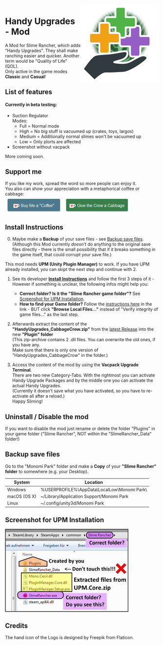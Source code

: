 <img align="right" src="https://github.com/CabbageCrow/HandyUpgrades/blob/master/img/Logo/Handy_Upgrades_Logo.png">

# Handy Upgrades - Mod
A Mod for Slime Rancher, which adds "Handy Upgrades". They shall make ranching easier and quicker. Another term would be "Quality of Life" (QOL).  
Only active in the game modes **Classic** and **Casual**!

## List of features
#### Currently in beta testing: 
   * Suction Regulator  
   Modes:
       * Full = Normal mode
       * High = No big stuff is vacuumed up (crates, toys, largos)
       * Medium = Additionally normal slimes won't be vacuumed up
       * Low = Only plorts are affected
   * Screenshot without vacpack

More coming soon.

## Support me
If you like my work, spread the word so more people can enjoy it.  
You also can show your appreciation with a metaphorical coffee or cabbage:  
<a href='https://ko-fi.com/Q5Q0BT8U' target='_blank'><img height='55' style='border:0px;height:55px;' 
src='https://github.com/CabbageCrow/HandyUpgrades/blob/master/img/Kofi_btn/kofi_btn_coffee.png?v=0' border='0' alt='Buy Me a metaphorical Coffee at ko-fi.com' /></a> 
<a href='https://ko-fi.com/Q5Q0BT8U' target='_blank'><img height='55' style='border:0px;height:55px;' 
src='https://github.com/CabbageCrow/HandyUpgrades/blob/master/img/Kofi_btn/kofi_btn_cabbage.png?v=0' border='0' alt='Give the Crow a Cabbage at ko-fi.com' /></a>

## Install Instructions
0. Maybe make a **Backup** of your save files - see [Backup save files](#backup-save-files).  
   (Although this Mod currently _doesn't_ do anything to the original save files directly - there is the small possibility that if it breaks something in the game itself, that could corrupt your save file.)

This mod needs **UPM (Unity Plugin Manager)** to work. If you have UPM already installed, you can skipt the next step and continue with 2.

1. See its developer **[Install Instructions](https://www.reddit.com/r/slimerancher/comments/84ux68/official_thread_debug_menu_mod/)** and follow the first 3 steps of it - However if something is unclear, the following infos might help you:  
   
   * **Correct folder? Is it the "Slime Rancher game folder"?** See [Screenshot for UPM Installation](#screenshot-for-upm-installation).  
   * **How to find your Game folder?** Follow the [instructions here](https://support.steampowered.com/kb_article.php?ref=2037-QEUH-3335) in the link - BUT click **"Browse Local Files..."** instead of "Verify integrity of game files..." as the last step.  
   
2. Afterwards extract the content of the **"HandyUpgrades_CabbageCrow.zip"** from the [latest Release](https://github.com/CabbageCrow/HandyUpgrades/releases/latest) into the new **"Plugin" folder**  
(This zip-archive contains 2 .dll files. You can overwrite the old ones, if you have any.  
Make sure that there is only one version of "HandyUpgrades_CabbageCrow" in the folder.)
   
3. Access the content of the mod by using the **Vacpack Upgrade Terminal**.  
   There are two new Category-Tabs. With the rightmost you can activate Handy Upgrade Packages and by the middle one you can activate the actual Handy Upgrades.  
   (Currently it doesn't save what you have activated, so you have to re-activate all after a reload.)  
   Happy Sliming!
   
## Uninstall / Disable the mod
If you want to disable the mod just rename or delete the folder "Plugins" in your game folder ("Slime Rancher", NOT within the "SlimeRancher_Data" folder!)

## Backup save files
Go to the "Monomi Park" folder and make a **Copy** of your **"Slime Rancher" folder** to somewhere (e.g. your Desktop).

| System       | Location                                     |
|--------------|----------------------------------------------|
| Windows      | %USERPROFILE%\AppData\LocalLow\Monomi Park\  |
| macOS (OS X) | \~/Library/Application Support/Monomi Park   |
| Linux        | \~/.config/unity3d/Monomi Park               |

## Screenshot for UPM Installation
![Screenshot for UPM Installation](https://github.com/CabbageCrow/HandyUpgrades/blob/master/img/UPM_Helping_Screenshot.png)

## Credits
The hand icon of the Logo is designed by Freepik from Flaticon.
